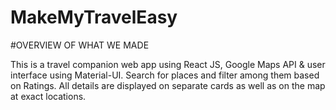 # MakeMyTravelEasy
#OVERVIEW OF WHAT WE MADE

This is a travel companion web app using React JS, Google Maps API & user interface using Material-UI.
Search for places and filter among them based on Ratings. All details are displayed on separate cards as well as on
the map at exact locations.
